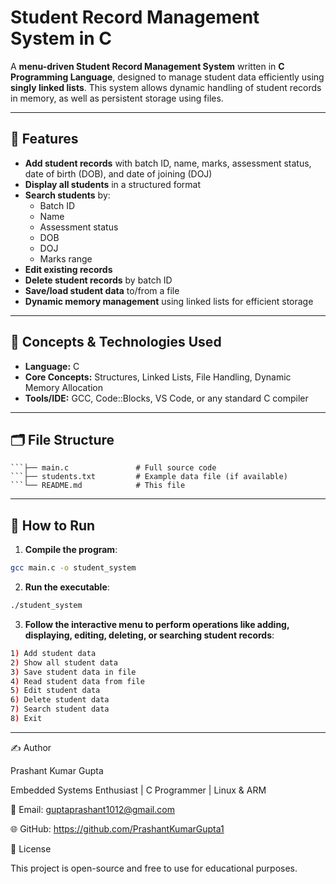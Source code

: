 # Student Record Management System in C

A **menu-driven Student Record Management System** written in **C Programming Language**, designed to manage student data efficiently using **singly linked lists**. This system allows dynamic handling of student records in memory, as well as persistent storage using files.

---

## 📌 Features

- **Add student records** with batch ID, name, marks, assessment status, date of birth (DOB), and date of joining (DOJ)
- **Display all students** in a structured format
- **Search students** by:
  - Batch ID
  - Name
  - Assessment status
  - DOB
  - DOJ
  - Marks range
- **Edit existing records**
- **Delete student records** by batch ID
- **Save/load student data** to/from a file
- **Dynamic memory management** using linked lists for efficient storage

---

## 🧠 Concepts & Technologies Used

- **Language:** C  
- **Core Concepts:** Structures, Linked Lists, File Handling, Dynamic Memory Allocation  
- **Tools/IDE:** GCC, Code::Blocks, VS Code, or any standard C compiler

---

## 🗂️ File Structure

```📁 /Student-Record-Management-System-C
```├── main.c               # Full source code
```├── students.txt         # Example data file (if available)
```└── README.md            # This file
```
---

## 🚀 How to Run

1. **Compile the program**:

```bash
gcc main.c -o student_system
```
2. **Run the executable**:
```bash
./student_system
```
3. **Follow the interactive menu to perform operations like adding, displaying, editing, deleting, or searching student records**:
```bash
1) Add student data
2) Show all student data
3) Save student data in file
4) Read student data from file
5) Edit student data
6) Delete student data
7) Search student data
8) Exit
```

---

✍️ Author

Prashant Kumar Gupta

Embedded Systems Enthusiast | C Programmer | Linux & ARM

📧 Email: guptaprashant1012@gmail.com

🌐 GitHub: https://github.com/PrashantKumarGupta1

📝 License

This project is open-source and free to use for educational purposes.
